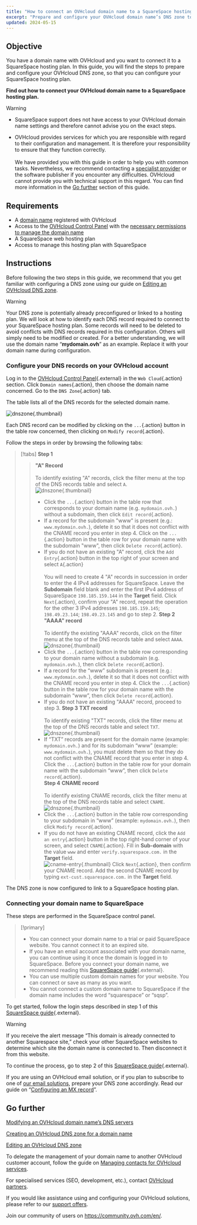 ```yaml
---
title: "How to connect an OVHcloud domain name to a SquareSpace hosting plan"
excerpt: "Prepare and configure your OVHcloud domain name’s DNS zone to connect to a SquareSpace hosting plan"
updated: 2024-05-15
---
```


## Objective

You have a domain name with OVHcloud and you want to connect it to a SquareSpace hosting plan. In this guide, you will find the steps to prepare and configure your OVHcloud DNS zone, so that you can configure your SquareSpace hosting plan.

**Find out how to connect your OVHcloud domain name to a SquareSpace hosting plan.**

> [!warning]
>
> - SquareSpace support does not have access to your OVHcloud domain name settings and therefore cannot advise you on the exact steps.
>
> - OVHcloud provides services for which you are responsible with regard to their configuration and management. It is therefore your responsibility to ensure that they function correctly.<br><br>We have provided you with this guide in order to help you with common tasks. Nevertheless, we recommend contacting a [specialist provider](/links/partner) or the software publisher if you encounter any difficulties. OVHcloud cannot provide you with technical support in this regard. You can find more information in the [Go further](#go-further) section of this guide.
>

## Requirements

- A [domain name](/links/web/domains) registered with OVHcloud
- Access to the [OVHcloud Control Panel](/links/manager) with the [necessary permissions to manage the domain name](/pages/account_and_service_management/account_information/managing_contacts)
- A SquareSpace web hosting plan
- Access to manage this hosting plan with SquareSpace

## Instructions

Before following the two steps in this guide, we recommend that you get familiar with configuring a DNS zone using our guide on [Editing an OVHcloud DNS zone](/pages/web_cloud/domains/dns_zone_edit).

> [!warning]
>
> Your DNS zone is potentially already preconfigured or linked to a hosting plan. We will look at how to identify each DNS record required to connect to your SquareSpace hosting plan. Some records will need to be deleted to avoid conflicts with DNS records required in this configuration. Others will simply need to be modified or created. For a better understanding, we will use the domain name “**mydomain.ovh**” as an example. Replace it with your domain name during configuration.

### Configure your DNS records on your OVHcloud account

Log in to the [OVHcloud Control Panel](/links/manager){.external} in the `Web Cloud`{.action} section. Click `Domain names`{.action}, then choose the domain name concerned. Go to the `DNS Zone`{.action} tab.

The table lists all of the DNS records for the selected domain name.

![dnszone](images/tab.png){.thumbnail}

Each DNS record can be modified by clicking on the `...`{.action} button in the table row concerned, then clicking on `Modify record`{.action}.

Follow the steps in order by browsing the following tabs:

> [!tabs]
> **Step 1**
>> **"A" Record**<br><br>
>> To identify existing "A" records, click the filter menu at the top of the DNS records table and select `A`.<br>
>> ![dnszone](images/filter-a.png){.thumbnail}<br>
>> - Click the `...`{.action} button in the table row that corresponds to your domain name (e.g. `mydomain.ovh.`) without a subdomain, then click `Edit record`{.action}.<br>
>> - If a record for the subdomain "www" is present (e.g.: `www.mydomain.ovh.`), delete it so that it does not conflict with the CNAME record you enter in step 4. Click on the `...`{.action} button in the table row for your domain name with the subdomain "www", then click `Delete record`{.action}.<br>
>> - If you do not have an existing "A" record, click the `Add Entry`{.action} button in the top right of your screen and select `A`{.action}<br><br>
>> You will need to create 4 "A" records in succession in order to enter the 4 IPv4 addresses for SquareSpace.
>> Leave the **Subdomain** field blank and enter the first IPv4 address of SquareSpace `198.185.159.144` in the **Target** field.
>> Click `Next`{.action}, confirm your "A" record, repeat the operation for the other 3 IPv4 addresses `198.185.159.145`; `198.49.23.144`; `198.49.23.145` and go to step 2.
> **Step 2**
>> **"AAAA" record**<br><br>
>>  To identify the existing "AAAA" records, click on the filter menu at the top of the DNS records table and select `AAAA`.<br>
>> ![dnszone](images/filter-aaaa.png){.thumbnail}<br>
>> - Click the `...`{.action} button in the table row corresponding to your domain name without a subdomain (e.g. `mydomain.ovh.`), then click `Delete record`{.action}.<br>
>> - If a record for the “www” subdomain is present (e.g.: `www.mydomain.ovh.`), delete it so that it does not conflict with the CNAME record you enter in step 4. Click the `...`{.action} button in the table row for your domain name with the subdomain “www”, then click `Delete record`{.action}.<br>
>> - If you do not have an existing "AAAA" record, proceed to step 3.
> **Step 3**
>> **TXT record**<br><br>
>> To identify existing "TXT" records, click the filter menu at the top of the DNS records table and select `TXT`.<br>
>> ![dnszone](images/filter-txt.png){.thumbnail}<br>
>> - If “TXT” records are present for the domain name (example: `mydomain.ovh.`) and for its subdomain “www” (example: `www.mydomain.ovh.`), you must delete them so that they do not conflict with the CNAME record that you enter in step 4. Click the `...`{.action} button in the table row for your domain name with the subdomain “www”, then click `Delete record`{.action}.<br>
> **Step 4**
>> **CNAME record**<br><br>
>> To identify existing CNAME records, click the filter menu at the top of the DNS records table and select `CNAME`.<br>
>> ![dnszone](images/filter-cname.png){.thumbnail}
>> - Click the `...`{.action} button in the table row corresponding to your subdomain in “www” (example: `mydomain.ovh.`), then click `Modify record`{.action}.<br>
>> - If you do not have an existing CNAME record, click the `Add an entry`{.action} button in the top right-hand corner of your screen, and select `CNAME`{.action}.
>> Fill in **Sub-domain** with the value `www` and enter `verify.squarespace.com.` in the **Target** field.<br>
>> ![cname-entry](images/add-an-entry-to-the-dns-zone-cname-squarespace.png){.thumbnail}
>> Click `Next`{.action}, then confirm your CNAME record.
>> Add the second CNAME record by typing `ext-cust.squarespace.com.` in the **Target** field.<br>

The DNS zone is now configured to link to a SquareSpace hosting plan.

### Connecting your domain name to SquareSpace

These steps are performed in the SquareSpace control panel.

> [!primary]
>
> - You can connect your domain name to a trial or paid SquareSpace website. You cannot connect it to an expired site.
> - If you have an email account associated with your domain name, you can continue using it once the domain is logged in to SquareSpace. Before you connect your domain name, we recommend reading this [SquareSpace guide](https://support.squarespace.com/hc/en-us/articles/217601877-Using-a-custom-domain-email-you-already-own-with-Squarespace){.external}.
> - You can use multiple custom domain names for your website. You can connect or save as many as you want.
> - You cannot connect a custom domain name to SquareSpace if the domain name includes the word “squarespace” or “sqsp”.

To get started, follow the login steps described in step 1 of this [SquareSpace guide](https://support.squarespace.com/hc/en-us/articles/12880712406797-Connecting-an-OVHcloud-domain-to-your-Squarespace-site){.external}.

> [!warning]
>
> If you receive the alert message “This domain is already connected to another Squarespace site,” check your other SquareSpace websites to determine which site the domain name is connected to. Then disconnect it from this website.

To continue the process, go to step 2 of this [SquareSpace guide](https://support.squarespace.com/hc/en-us/articles/12880712406797-Connecting-an-OVHcloud-domain-to-your-Squarespace-site){.external}.

If you are using an OVHcloud email solution, or if you plan to subscribe to one of [our email solutions](/links/web/emails), prepare your DNS zone accordingly. Read our guide on “[Configuring an MX record](/pages/web_cloud/domains/dns_zone_mx)”.

## Go further <a name="go-further"></a>

[Modifying an OVHcloud domain name’s DNS servers](/pages/web_cloud/domains/dns_server_edit)

[Creating an OVHcloud DNS zone for a domain name](/pages/web_cloud/domains/dns_zone_create)

[Editing an OVHcloud DNS zone](/pages/web_cloud/domains/dns_zone_edit)

To delegate the management of your domain name to another OVHcloud customer account, follow the guide on [Managing contacts for OVHcloud services](/pages/account_and_service_management/account_information/managing_contacts).

For specialised services (SEO, development, etc.), contact [OVHcloud partners](/links/partner).
 
If you would like assistance using and configuring your OVHcloud solutions, please refer to our [support offers](/links/support).
 
Join our community of users on <https://community.ovh.com/en/>.